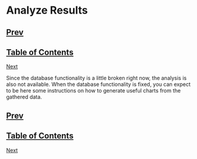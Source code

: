 # Analyze Results

[Prev](database-structure.md)
-
[Table of Contents](README.md)
-
[Next](autogenerated-tests.md)

Since the database functionality is a little broken right now, the analysis is
also not available.  When the database functionality is fixed, you can expect
to be here some instructions on how to generate useful charts from the gathered
data.

[Prev](database-structure.md)
-
[Table of Contents](README.md)
-
[Next](autogenerated-tests.md)
